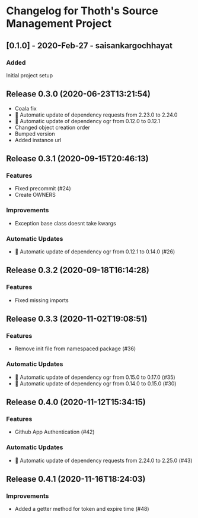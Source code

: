 # Changelog for Thoth's Source Management Project

## [0.1.0] - 2020-Feb-27 - saisankargochhayat

### Added

Initial project setup
## Release 0.3.0 (2020-06-23T13:21:54)
* Coala fix
* :pushpin: Automatic update of dependency requests from 2.23.0 to 2.24.0
* :pushpin: Automatic update of dependency ogr from 0.12.0 to 0.12.1
* Changed object creation order
* Bumped version
* Added instance url

## Release 0.3.1 (2020-09-15T20:46:13)
### Features
* Fixed precommit (#24)
* Create OWNERS
### Improvements
* Exception base class doesnt take kwargs
### Automatic Updates
* :pushpin: Automatic update of dependency ogr from 0.12.1 to 0.14.0 (#26)

## Release 0.3.2 (2020-09-18T16:14:28)
### Features
* Fixed missing imports

## Release 0.3.3 (2020-11-02T19:08:51)
### Features
* Remove init file from namespaced package (#36)
### Automatic Updates
* :pushpin: Automatic update of dependency ogr from 0.15.0 to 0.17.0 (#35)
* :pushpin: Automatic update of dependency ogr from 0.14.0 to 0.15.0 (#30)

## Release 0.4.0 (2020-11-12T15:34:15)
### Features
* Github App Authentication (#42)
### Automatic Updates
* :pushpin: Automatic update of dependency requests from 2.24.0 to 2.25.0 (#43)

## Release 0.4.1 (2020-11-16T18:24:03)
### Improvements
* Added a getter method for token and expire time (#48)
